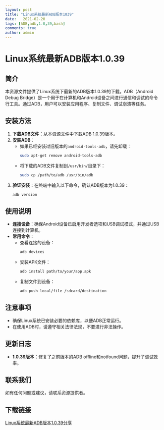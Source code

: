```yaml
---
layout: post
title: "Linux系统最新ADB版本1039"
date:   2021-02-20
tags: [ADB,adb,1.0,39,bash]
comments: true
author: admin
---
```

# Linux系统最新ADB版本1.0.39

## 简介
本资源文件提供了Linux系统下最新的ADB版本1.0.39的下载。ADB（Android Debug Bridge）是一个用于在计算机和Android设备之间进行通信和调试的命令行工具。通过ADB，用户可以安装应用程序、复制文件、调试崩溃等任务。

## 安装方法
1. **下载ADB文件**：从本资源文件中下载ADB 1.0.39版本。
2. **安装ADB**：
   - 如果已经安装过旧版本的`android-tools-adb`，请先卸载：
     ```bash
     sudo apt-get remove android-tools-adb
     ```
   - 将下载的ADB文件复制到`/usr/bin/`目录下：
     ```bash
     sudo cp /path/to/adb /usr/bin/adb
     ```
3. **验证安装**：在终端中输入以下命令，确认ADB版本为1.0.39：
   ```bash
   adb version
   ```

## 使用说明
- **连接设备**：确保Android设备已启用开发者选项和USB调试模式，并通过USB连接到计算机。
- **常用命令**：
  - 查看连接的设备：
    ```bash
    adb devices
    ```
  - 安装APK文件：
    ```bash
    adb install path/to/your/app.apk
    ```
  - 复制文件到设备：
    ```bash
    adb push local/file /sdcard/destination
    ```

## 注意事项
- 确保Linux系统已安装必要的依赖库，以便ADB正常运行。
- 在使用ADB时，请遵守相关法律法规，不要进行非法操作。

## 更新日志
- **1.0.39版本**：修复了之前版本的ADB offline和notfound问题，提升了调试效率。

## 联系我们
如有任何问题或建议，请联系资源提供者。

## 下载链接

[Linux系统最新ADB版本1.0.39分享](https://pan.quark.cn/s/c9f7bd605a83)